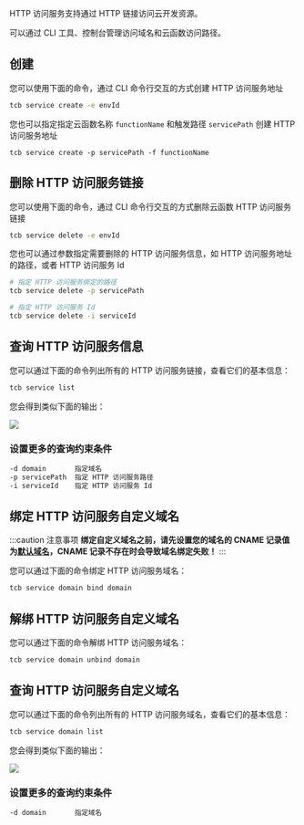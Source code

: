 HTTP 访问服务支持通过 HTTP 链接访问云开发资源。

可以通过 CLI 工具、控制台管理访问域名和云函数访问路径。

## 创建

您可以使用下面的命令，通过 CLI 命令行交互的方式创建 HTTP 访问服务地址

```sh
tcb service create -e envId
```

您也可以指定指定云函数名称 `functionName` 和触发路径 `servicePath` 创建 HTTP 访问服务地址

```
tcb service create -p servicePath -f functionName
```

## 删除 HTTP 访问服务链接

您可以使用下面的命令，通过 CLI 命令行交互的方式删除云函数 HTTP 访问服务链接

```sh
tcb service delete -e envId
```

您也可以通过参数指定需要删除的 HTTP 访问服务信息，如 HTTP 访问服务地址的路径，或者 HTTP 访问服务 Id

```sh
# 指定 HTTP 访问服务绑定的路径
tcb service delete -p servicePath

# 指定 HTTP 访问服务 Id
tcb service delete -i serviceId
```

## 查询 HTTP 访问服务信息

您可以通过下面的命令列出所有的 HTTP 访问服务链接，查看它们的基本信息：

```sh
tcb service list
```

您会得到类似下面的输出：

![](https://main.qcloudimg.com/raw/efb14cddfa4942a1dce615c48547ab6f.png)

### 设置更多的查询约束条件

```sh
-d domain       指定域名
-p servicePath  指定 HTTP 访问服务路径
-i serviceId    指定 HTTP 访问服务 Id
```

## 绑定 HTTP 访问服务自定义域名

:::caution 注意事项
**绑定自定义域名之前，请先设置您的域名的 CNAME 记录值为[默认域名](https://console.cloud.tencent.com/tcb/env/access)，CNAME 记录不存在时会导致域名绑定失败！**
:::

您可以通过下面的命令绑定 HTTP 访问服务域名：

```sh
tcb service domain bind domain
```

## 解绑 HTTP 访问服务自定义域名

您可以通过下面的命令解绑 HTTP 访问服务域名：

```sh
tcb service domain unbind domain
```

## 查询 HTTP 访问服务自定义域名

您可以通过下面的命令列出所有的 HTTP 访问服务域名，查看它们的基本信息：

```sh
tcb service domain list
```

您会得到类似下面的输出：

![](https://main.qcloudimg.com/raw/32b243c13c3f5d6083e7ae502996c83b.png)

### 设置更多的查询约束条件

```sh
-d domain       指定域名
```